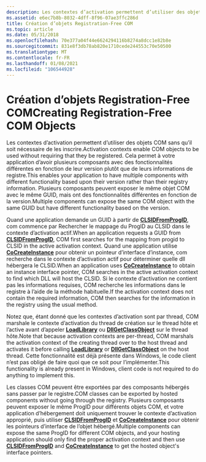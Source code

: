 ```yaml
---
description: Les contextes d’activation permettent d’utiliser des objets COM sans qu’il soit nécessaire de les inscrire.
ms.assetid: e6ec7b8b-8032-4dff-8f96-07ae3ffc286d
title: Création d’objets Registration-Free COM
ms.topic: article
ms.date: 05/31/2018
ms.openlocfilehash: 70e377a04f44e6624294116b8274a8dcc1e82b8e
ms.sourcegitcommit: 831e8f3db78ab820e1710cede244553c70e50500
ms.translationtype: MT
ms.contentlocale: fr-FR
ms.lasthandoff: 01/08/2021
ms.locfileid: "106544928"
---
```

# <a name="creating-registration-free-com-objects"></a><span data-ttu-id="64292-103">Création d’objets Registration-Free COM</span><span class="sxs-lookup"><span data-stu-id="64292-103">Creating Registration-Free COM Objects</span></span>

<span data-ttu-id="64292-104">Les contextes d’activation permettent d’utiliser des objets COM sans qu’il soit nécessaire de les inscrire.</span><span class="sxs-lookup"><span data-stu-id="64292-104">Activation contexts enable COM objects to be used without requiring that they be registered.</span></span> <span data-ttu-id="64292-105">Cela permet à votre application d’avoir plusieurs composants avec des fonctionnalités différentes en fonction de leur version plutôt que de leurs informations de registre.</span><span class="sxs-lookup"><span data-stu-id="64292-105">This enables your application to have multiple components with different functionality based upon their version rather than their registry information.</span></span> <span data-ttu-id="64292-106">Plusieurs composants peuvent exposer le même objet COM avec le même GUID, mais ont des fonctionnalités différentes en fonction de la version.</span><span class="sxs-lookup"><span data-stu-id="64292-106">Multiple components can expose the same COM object with the same GUID but have different functionality based on the version.</span></span>

<span data-ttu-id="64292-107">Quand une application demande un GUID à partir de [**CLSIDFromProgID**](/windows/win32/api/combaseapi/nf-combaseapi-clsidfromprogid), com commence par Rechercher le mappage du ProgID au CLSID dans le contexte d’activation actif.</span><span class="sxs-lookup"><span data-stu-id="64292-107">When an application requests a GUID from [**CLSIDFromProgID**](/windows/win32/api/combaseapi/nf-combaseapi-clsidfromprogid), COM first searches for the mapping from progid to CLSID in the active activation context.</span></span> <span data-ttu-id="64292-108">Quand une application utilise [**CoCreateInstance**](/windows/win32/api/combaseapi/nf-combaseapi-cocreateinstance) pour obtenir un pointeur d’interface d’instance, com recherche dans le contexte d’activation actif pour déterminer quelle dll hébergera le CLSID.</span><span class="sxs-lookup"><span data-stu-id="64292-108">When an application uses [**CoCreateInstance**](/windows/win32/api/combaseapi/nf-combaseapi-cocreateinstance) to obtain an instance interface pointer, COM searches in the active activation context to find which DLL will host the CLSID.</span></span> <span data-ttu-id="64292-109">Si le contexte d’activation ne contient pas les informations requises, COM recherche les informations dans le registre à l’aide de la méthode habituelle.</span><span class="sxs-lookup"><span data-stu-id="64292-109">If the activation context does not contain the required information, COM then searches for the information in the registry using the usual method.</span></span>

<span data-ttu-id="64292-110">Notez que, étant donné que les contextes d’activation sont par thread, COM marshale le contexte d’activation du thread de création sur le thread hôte et l’active avant d’appeler [**LoadLibrary**](/windows/desktop/api/libloaderapi/nf-libloaderapi-loadlibrarya) ou [**DllGetClassObject**](/windows/win32/api/combaseapi/nf-combaseapi-dllgetclassobject) sur le thread hôte.</span><span class="sxs-lookup"><span data-stu-id="64292-110">Note that because activation contexts are per-thread, COM marshals the activation context of the creating thread over to the host thread and activates it before calling [**LoadLibrary**](/windows/desktop/api/libloaderapi/nf-libloaderapi-loadlibrarya) or [**DllGetClassObject**](/windows/win32/api/combaseapi/nf-combaseapi-dllgetclassobject) on the host thread.</span></span> <span data-ttu-id="64292-111">Cette fonctionnalité est déjà présente dans Windows, le code client n’est pas obligé de faire quoi que ce soit pour l’implémenter.</span><span class="sxs-lookup"><span data-stu-id="64292-111">This functionality is already present in Windows, client code is not required to do anything to implement this.</span></span>

<span data-ttu-id="64292-112">Les classes COM peuvent être exportées par des composants hébergés sans passer par le registre.</span><span class="sxs-lookup"><span data-stu-id="64292-112">COM classes can be exported by hosted components without going through the registry.</span></span> <span data-ttu-id="64292-113">Plusieurs composants peuvent exposer le même ProgID pour différents objets COM, et votre application d’hébergement doit uniquement trouver le contexte d’activation approprié, puis utiliser [**CLSIDFromProgID**](/windows/win32/api/combaseapi/nf-combaseapi-clsidfromprogid) et [**CoCreateInstance**](/windows/win32/api/combaseapi/nf-combaseapi-cocreateinstance) pour obtenir les pointeurs d’interface de l’objet hébergé.</span><span class="sxs-lookup"><span data-stu-id="64292-113">Multiple components can expose the same ProgID for different COM objects, and your hosting application should only find the proper activation context and then use [**CLSIDFromProgID**](/windows/win32/api/combaseapi/nf-combaseapi-clsidfromprogid) and [**CoCreateInstance**](/windows/win32/api/combaseapi/nf-combaseapi-cocreateinstance) to get the hosted object's interface pointers.</span></span>

 

 
